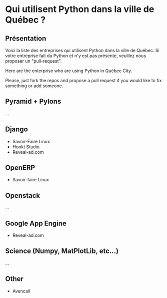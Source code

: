 Qui utilisent Python dans la ville de Québec ?
==============================================

Présentation
------------
Voici la liste des entreprises qui utilisent Python dans la ville de Québec. Si votre entreprise fait du Python et n'y est pas présente, veuillez nous proposer un "pull-request".

Here are the enterprise who are using Python in Québec City.

Please, just fork the repos and propose a pull request if you would like to fix something or add someone.

## Pyramid + Pylons

...

## Django

* Savoir-Faire Linux
* Hookt Studio
* Reveal-ad.com

## OpenERP

* Savoir-faire Linux

## Openstack

...

## Google App Engine

* Reveal-ad.com

## Science (Numpy, MatPlotLib, etc...)

...

## Other

* Avencall
